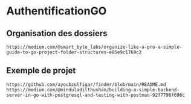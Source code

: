 # AuthentificationGO

## Organisation des dossiers

    https://medium.com/@smart_byte_labs/organize-like-a-pro-a-simple-guide-to-go-project-folder-structures-e85e9c1769c2


## Exemple de projet

    https://github.com/ayoubzulfiqar/finder/blob/main/README.md
    https://medium.com/@minduladilthushan/building-a-simple-backend-server-in-go-with-postgresql-and-testing-with-postman-92f7796f696c
    